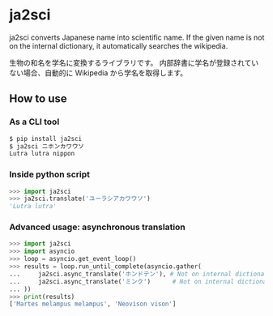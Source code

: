 # ja2sci
ja2sci converts Japanese name into scientific name.
If the given name is not on the internal dictionary, it automatically searches the wikipedia.

生物の和名を学名に変換するライブラリです。
内部辞書に学名が登録されていない場合、自動的に Wikipedia から学名を取得します。


## How to use
### As a CLI tool
```sh
$ pip install ja2sci
$ ja2sci ニホンカワウソ
Lutra lutra nippon
```

### Inside python script
```python
>>> import ja2sci
>>> ja2sci.translate('ユーラシアカワウソ')
'Lutra lutra'
```

### Advanced usage: asynchronous translation
```python
>>> import ja2sci
>>> import asyncio
>>> loop = asyncio.get_event_loop()
>>> results = loop.run_until_complete(asyncio.gather(
...     ja2sci.async_translate('ホンドテン'), # Not on internal dictionary
...     ja2sci.async_translate('ミンク')      # Not on internal dictionary
... ))
>>> print(results)
['Martes melampus melampus', 'Neovison vison']
```
